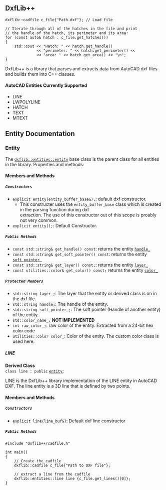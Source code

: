 ## DxfLib++

````
dxflib::cadfile c_file{"Path.dxf"}; // Load file

// Iterate through all of the hatches in the file and print
// the handle of the hatch, its perimeter and its area:
for (const auto& hatch : c_file.get_hatches())
{
	std::cout << "Hatch: " << hatch.get_handle()
			  << "perimeter: " << hatch.get_perimeter() <<
              << "area: " << hatch.get_area() << "\n";
}	
````

DxfLib++ is a library that parses and extracts data from AutoCAD dxf files and builds them into
C++ classes.

#### AutoCAD Entities Currently Supported

- LINE
- LWPOLYLINE
- HATCH
- TEXT
- MTEXT


## Entity Documentation

### Entity <a name="entity"></a>

The [`dxflib::entities::entity`](#entity) base class is the parent class for all entities in the library. Properties and
methods:

#### Members and Methods

##### `Constructors` <a name="entity::constructors"></a>

- `explicit entity(entity_buffer_base&);`: default dxf constructor.
  - This constructer uses the `entity_buffer_base` class which is created in the parsing function during dxf \
  extraction. The use of this constructor out of this scope is proably not very common.
- `explicit entity();`: Default Constructor.

##### `Public Methods` <a name="entity::public_methods"></a>

- `const std::string& get_handle() const`: returns the entity [`handle_`](#entity::protected_members) 
- `const std::string& get_soft_pointer() const`: returns the entity [`soft_pointer_`](#entity::protected_members) 
- `const std::string& get_layer() const;`: returns the entity [`layer_`](#entity::protected_members) 
- `const utilities::color& get_color() const;` returns the entity [`color_`](#entity::protected_members) 

##### `Protected Members` <a name="entity::protected_members"></a>

- `std::string layer_;`: The layer that the entity or derived class is on in the dxf file.
- `std::string handle;`: The handle of the entity.
- `std::string soft_pointer_;`: The soft pointer (Handle of another entity) of the entity.
- `std::color_name_;` **NOT IMPLEMENTED**
- `int raw_color_;`: raw color of the entity. Extracted from a 24-bit hex color code
- `utilities::color color_`: Color of the entity. The custom color class is used here.

##### LINE

**Derived Class**\
`class line : public` [`entity`](#entity);

LINE is the DxfLib++ library implementation of the LINE entity in AutoCAD DXF. The line entity is a 3D line that
is defined by two points.

#### Members and Methods

##### `Constructors` 
- `explicit line(line_buf&)`: Default dxf line constructor

##### `Public Methods`


```
#include "dxflib++/cadfile.h"

int main()
{
	// Create the cadfile
	dxflib::cadfile c_file{"Path to DXF file"};
	
	// extract a line from the cadfile
	dxflib::entities::line line {c_file.get_lines()[0]};
}
```

